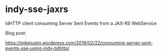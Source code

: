 # indy-sse-jaxrs
IdHTTP client consuming Server Sent Events from a JAX-RS WebService

Blog post:

https://mikejustin.wordpress.com/2019/02/22/consuming-server-sent-events-sse-using-indy-tidhttp/
